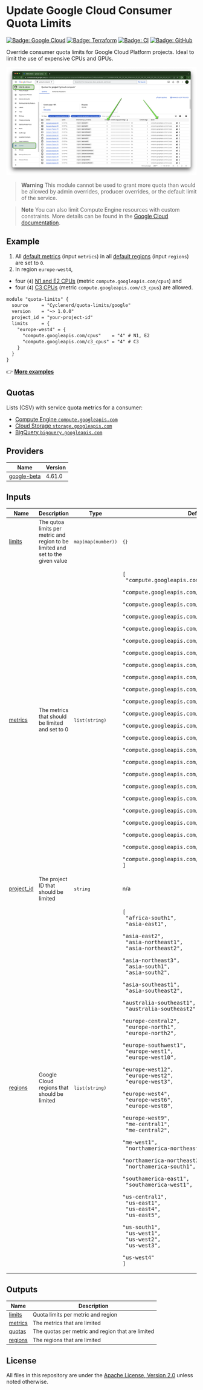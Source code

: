 # Update Google Cloud Consumer Quota Limits

[![Badge: Google Cloud](https://img.shields.io/badge/Google%20Cloud-%234285F4.svg?logo=google-cloud&logoColor=white)](https://github.com/Cyclenerd/terraform-google-quota-limits#readme)
[![Badge: Terraform](https://img.shields.io/badge/Terraform-%235835CC.svg?logo=terraform&logoColor=white)](https://github.com/Cyclenerd/terraform-google-quota-limits#readme)
[![Badge: CI](https://github.com/Cyclenerd/terraform-google-quota-limits/actions/workflows/ci.yml/badge.svg)](https://github.com/Cyclenerd/terraform-google-quota-limits/actions/workflows/ci.yml)
[![Badge: GitHub](https://img.shields.io/github/license/cyclenerd/terraform-google-quota-limits)](https://github.com/Cyclenerd/google-cloud-pricing-cost-calculator/blob/master/LICENSE)

Override consumer quota limits for Google Cloud Platform projects.
Ideal to limit the use of expensive CPUs and GPUs.

[![Screenshot: C3 CPU Quotas](https://raw.githubusercontent.com/Cyclenerd/terraform-google-quota-limits/master/img/quotas_c3_cpus.png)](https://github.com/Cyclenerd/terraform-google-quota-limits#readme)

> **Warning**
> This module cannot be used to grant more quota than would be allowed by admin overrides, producer overrides, or the default limit of the service.

> **Note**
> You can also limit Compute Engine resources with custom constraints.
> More details can be found in the [Google Cloud documentation](https://cloud.google.com/compute/docs/access/custom-constraints).

## Example

1. All [default metrics](https://github.com/Cyclenerd/terraform-google-quota-limits#input_metrics) (input `metrics`) in all [default regions](https://github.com/Cyclenerd/terraform-google-quota-limits#input_regions) (input `regions`) are set to `0`.
1. In region `europe-west4`,
  * four (`4`) [N1 and E2 CPUs](https://gcloud-compute.com/instances.html) (metric `compute.googleapis.com/cpus`) and
  * four (`4`) [C3 CPUs](https://gcloud-compute.com/instances.html) (metric `compute.googleapis.com/c3_cpus`) are allowed.

```hcl
module "quota-limits" {
  source     = "Cyclenerd/quota-limits/google"
  version    = "~> 1.0.0"
  project_id = "your-project-id"
  limits     = {
    "europe-west4" = {
      "compute.googleapis.com/cpus"    = "4" # N1, E2
      "compute.googleapis.com/c3_cpus" = "4" # C3
    }
  }
}
```

👉 **[More examples](https://github.com/Cyclenerd/terraform-google-quota-limits/tree/master/examples)**

## Quotas

Lists (CSV) with service quota metrics for a consumer:

* [Compute Engine `compute.googleapis.com`](https://github.com/Cyclenerd/terraform-google-quota-limits/blob/master/tools/compute.csv)
* [Cloud Storage `storage.googleapis.com`](https://github.com/Cyclenerd/terraform-google-quota-limits/blob/master/tools/storage.csv)
* [BigQuery `bigquery.googleapis.com`](https://github.com/Cyclenerd/terraform-google-quota-limits/blob/master/tools/bigquery.csv)

<!-- BEGIN_TF_DOCS -->
## Providers

| Name | Version |
|------|---------|
| <a name="provider_google-beta"></a> [google-beta](#provider\_google-beta) | 4.61.0 |

## Inputs

| Name | Description | Type | Default | Required |
|------|-------------|------|---------|:--------:|
| <a name="input_limits"></a> [limits](#input\_limits) | The qutoa limits per metric and region to be limited and set to the given value | `map(map(number))` | `{}` | no |
| <a name="input_metrics"></a> [metrics](#input\_metrics) | The metrics that should be limited and set to 0 | `list(string)` | <pre>[<br/>  "compute.googleapis.com/a2_cpus",<br/>  "compute.googleapis.com/c2_cpus",<br/>  "compute.googleapis.com/c2d_cpus",<br/>  "compute.googleapis.com/c3_cpus",<br/>  "compute.googleapis.com/cpus",<br/>  "compute.googleapis.com/m1_cpus",<br/>  "compute.googleapis.com/m2_cpus",<br/>  "compute.googleapis.com/m3_cpus",<br/>  "compute.googleapis.com/n2_cpus",<br/>  "compute.googleapis.com/n2d_cpus",<br/>  "compute.googleapis.com/nvidia_a100_80gb_gpus",<br/>  "compute.googleapis.com/nvidia_a100_gpus",<br/>  "compute.googleapis.com/nvidia_k80_gpus",<br/>  "compute.googleapis.com/nvidia_l4_gpus",<br/>  "compute.googleapis.com/nvidia_l4_vws_gpus",<br/>  "compute.googleapis.com/nvidia_p100_gpus",<br/>  "compute.googleapis.com/nvidia_p100_vws_gpus",<br/>  "compute.googleapis.com/nvidia_p4_gpus",<br/>  "compute.googleapis.com/nvidia_p4_vws_gpus",<br/>  "compute.googleapis.com/nvidia_t4_gpus",<br/>  "compute.googleapis.com/nvidia_t4_vws_gpus",<br/>  "compute.googleapis.com/nvidia_v100_gpus",<br/>  "compute.googleapis.com/t2a_cpus",<br/>  "compute.googleapis.com/t2d_cpus"<br/>]</pre> | no |
| <a name="input_project_id"></a> [project\_id](#input\_project\_id) | The project ID that should be limited | `string` | n/a | yes |
| <a name="input_regions"></a> [regions](#input\_regions) | Google Cloud regions that should be limited | `list(string)` | <pre>[<br/>  "africa-south1",<br/>  "asia-east1",<br/>  "asia-east2",<br/>  "asia-northeast1",<br/>  "asia-northeast2",<br/>  "asia-northeast3",<br/>  "asia-south1",<br/>  "asia-south2",<br/>  "asia-southeast1",<br/>  "asia-southeast2",<br/>  "australia-southeast1",<br/>  "australia-southeast2",<br/>  "europe-central2",<br/>  "europe-north1",<br/>  "europe-north2",<br/>  "europe-southwest1",<br/>  "europe-west1",<br/>  "europe-west10",<br/>  "europe-west12",<br/>  "europe-west2",<br/>  "europe-west3",<br/>  "europe-west4",<br/>  "europe-west6",<br/>  "europe-west8",<br/>  "europe-west9",<br/>  "me-central1",<br/>  "me-central2",<br/>  "me-west1",<br/>  "northamerica-northeast1",<br/>  "northamerica-northeast2",<br/>  "northamerica-south1",<br/>  "southamerica-east1",<br/>  "southamerica-west1",<br/>  "us-central1",<br/>  "us-east1",<br/>  "us-east4",<br/>  "us-east5",<br/>  "us-south1",<br/>  "us-west1",<br/>  "us-west2",<br/>  "us-west3",<br/>  "us-west4"<br/>]</pre> | no |

## Outputs

| Name | Description |
|------|-------------|
| <a name="output_limits"></a> [limits](#output\_limits) | Quota limits per metric and region |
| <a name="output_metrics"></a> [metrics](#output\_metrics) | The metrics that are limited |
| <a name="output_quotas"></a> [quotas](#output\_quotas) | The quotas per metric and region that are limited |
| <a name="output_regions"></a> [regions](#output\_regions) | The regions that are limited |
<!-- END_TF_DOCS -->

## License

All files in this repository are under the [Apache License, Version 2.0](LICENSE) unless noted otherwise.